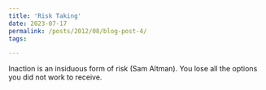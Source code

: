 ```yaml
---
title: 'Risk Taking'
date: 2023-07-17
permalink: /posts/2012/08/blog-post-4/
tags:

---
```


Inaction is an insiduous form of risk (Sam Altman). You lose all the options you did not work to receive.
